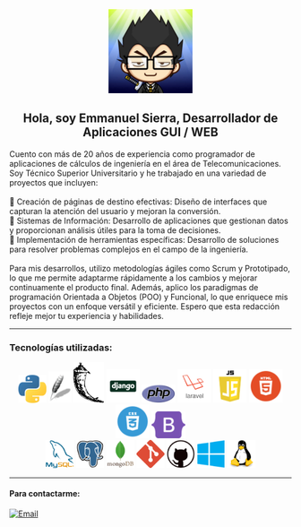 <div align="center">
  <img src="./img/Logo.jpg" width="150">
  <h2>Hola, soy Emmanuel Sierra, Desarrollador de Aplicaciones GUI / WEB</h2>
</div>

<p align="left">
Cuento con más de 20 años de experiencia como programador de aplicaciones de cálculos de ingeniería en el área de Telecomunicaciones. Soy Técnico Superior Universitario y he trabajado en una variedad de proyectos que incluyen:<br><br>
🚀 Creación de páginas de destino efectivas: Diseño de interfaces que capturan la atención del usuario y mejoran la conversión.<br>
🚀 Sistemas de Información: Desarrollo de aplicaciones que gestionan datos y proporcionan análisis útiles para la toma de decisiones.<br>
🚀 Implementación de herramientas específicas: Desarrollo de soluciones para resolver problemas complejos en el campo de la ingeniería.<br><br>
Para mis desarrollos, utilizo metodologías ágiles como Scrum y Prototipado, lo que me permite adaptarme rápidamente a los cambios y mejorar continuamente el producto final. Además, aplico los paradigmas de programación Orientada a Objetos (POO) y Funcional, lo que enriquece mis proyectos con un enfoque versátil y eficiente. Espero que esta redacción refleje mejor tu experiencia y habilidades.
</p>

<hr>

<h3>Tecnologías utilizadas:</h3>

<div align="center">
  <img src="./img/logo python.png" width="50">
  <img src="./img/tkinter.png" width="40">
  <img src="./img/Flask.png" width="55">
  <img src="./img/logo django.png" width="60">
  <img src="./img/logo php.png" width="60">
  <img src="./img/laravel.png" width="60">
  <img src="./img/js.png" width="60">
  <img src="./img/logo html.png" width="60">
  <img src="./img/logo css.png" width="60">
  <img src="./img/Logo Bootstrap.png" width="60">  
</div>

<div align="center">
  <img src="./img/mysql.png" width="50">
  <img src="./img/PostgresSQL.png" width="50">
  <img src="./img/logo mongodb.png" width="50">  
  <img src="./img/git.png" width="50">
  <img src="./img/github.png" width="50">
  <img src="./img/Windows 10.png" width="50">
  <img src="./img/Linux.png" width="50">
</div>

<hr>

<h4>Para contactarme: </h4> 

[![Email](https://img.shields.io/badge/emmanuel.sierra@gmail.com-mi_email_personal-D14836?style=for-the-badge&logo=gmail&logoColor=white&labelColor=101010)](mailto:emmanuel.sierra@gmail.com)
